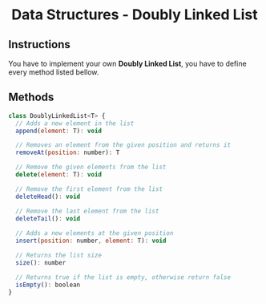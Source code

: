 <h1 align="middle"> Data Structures - Doubly Linked List </h1>

## Instructions
You have to implement your own **Doubly Linked List**, you have to define every method listed bellow.

## Methods
```js
class DoublyLinkedList<T> {
  // Adds a new element in the list
  append(element: T): void

  // Removes an element from the given position and returns it
  removeAt(position: number): T

  // Remove the given elements from the list
  delete(element: T): void

  // Remove the first element from the list
  deleteHead(): void

  // Remove the last element from the list
  deleteTail(): void
  
  // Adds a new elements at the given position
  insert(position: number, element: T): void

  // Returns the list size
  size(): number

  // Returns true if the list is empty, otherwise return false
  isEmpty(): boolean
}
```
